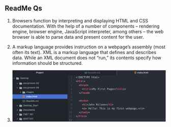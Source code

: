 ## ReadMe Qs
1. Browsers function by interpreting and displaying HTML and CSS documentation. With the help of a number of components – rendering engine, browser engine, JavaScript interpreter, among others – the web browser is able to parse data and present content for the user.

2. A markup language provides instruction on a webpage’s assembly (most often its text). XML is a markup language that defines and describes data. While an XML document does not “run,” its contents specify how information should be structured.

3. ![Workspace Screenshot](../assignment-04/images/screenshot_atom.png)
